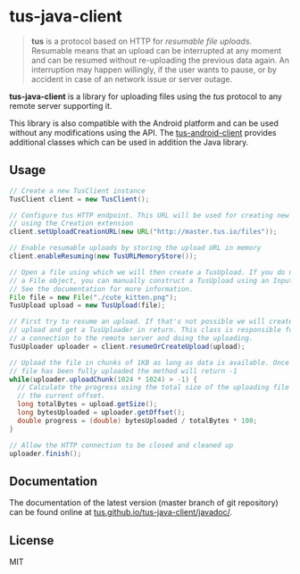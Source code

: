 # tus-java-client

> **tus** is a protocol based on HTTP for *resumable file uploads*. Resumable
> means that an upload can be interrupted at any moment and can be resumed without
> re-uploading the previous data again. An interruption may happen willingly, if
> the user wants to pause, or by accident in case of an network issue or server
> outage.

**tus-java-client** is a library for uploading files using the *tus* protocol to any remote server supporting it.

This library is also compatible with the Android platform and can be used without any modifications using the API. The [tus-android-client](https://github.com/tus/tus-android-client) provides additional classes which can be used in addition the Java library.

## Usage

```java
// Create a new TusClient instance
TusClient client = new TusClient();

// Configure tus HTTP endpoint. This URL will be used for creating new uploads
// using the Creation extension
client.setUploadCreationURL(new URL("http://master.tus.io/files"));

// Enable resumable uploads by storing the upload URL in memory
client.enableResuming(new TusURLMemoryStore());

// Open a file using which we will then create a TusUpload. If you do not have
// a File object, you can manually construct a TusUpload using an InputStream.
// See the documentation for more information.
File file = new File("./cute_kitten.png");
TusUpload upload = new TusUpload(file);

// First try to resume an upload. If that's not possible we will create a new
// upload and get a TusUploader in return. This class is responsible for opening
// a connection to the remote server and doing the uploading.
TusUploader uploader = client.resumeOrCreateUpload(upload);

// Upload the file in chunks of 1KB as long as data is available. Once the
// file has been fully uploaded the method will return -1
while(uploader.uploadChunk(1024 * 1024) > -1) {
  // Calculate the progress using the total size of the uploading file and
  // the current offset.
  long totalBytes = upload.getSize();
  long bytesUploaded = uploader.getOffset();
  double progress = (double) bytesUploaded / totalBytes * 100;
}

// Allow the HTTP connection to be closed and cleaned up
uploader.finish();

```

## Documentation

The documentation of the latest version (master branch of git repository) can be found online at [tus.github.io/tus-java-client/javadoc/](https://tus.github.io/tus-java-client/javadoc/).

## License

MIT
